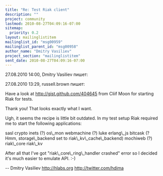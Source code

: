 ```yaml
---
title: "Re: Test Riak client"
description: ""
project: community
lastmod: 2010-08-27T04:09:16-07:00
sitemap:
  priority: 0.2
layout: mailinglistitem
mailinglist_id: "msg00959"
mailinglist_parent_id: "msg00958"
author_name: "Dmitry Vasiliev"
project_section: "mailinglistitem"
sent_date: 2010-08-27T04:09:16-07:00
---
```


27.08.2010 14:00, Dmitry Vasiliev пишет:

27.08.2010 13:29, russell.brown пишет:

Have a look at http://gist.github.com/404645 from Cliif Moon for
starting Riak for tests.


Thank you! That looks exactly what I want.


Ugh, it seems the recipe is little bit outdated. In my test setup Riak 
required me to start the following applications:


 sasl
 crypto
 inets (?)
 os\\_mon
 webmachine (?)
 luke
 erlang\\_js
 bitcask (? Hmm, storage\\_backend set to riak\\_kv\\_cache\\_backend)
 mochiweb (?)
 riak\\_core
 riak\\_kv

After all that I've got "riak\\_core\\_ring\\_handler crashed" error so I 
decided it's much easier to emulate API. :-)


--
Dmitry Vasiliev 
http://hlabs.org
http://twitter.com/hdima

